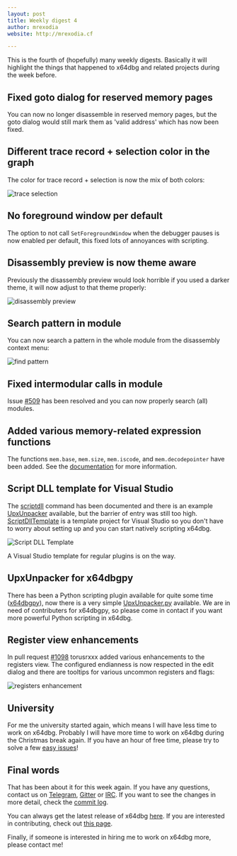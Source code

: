```yaml
---
layout: post
title: Weekly digest 4
author: mrexodia
website: http://mrexodia.cf

---
```


This is the fourth of (hopefully) many weekly digests. Basically it will highlight the things that happened to x64dbg and related projects during the week before.

## Fixed goto dialog for reserved memory pages

You can now no longer disassemble in reserved memory pages, but the goto dialog would still mark them as 'valid address' which has now been fixed.

## Different trace record + selection color in the graph

The color for trace record + selection is now the mix of both colors:

![trace selection](https://i.imgur.com/y92GlyY.png)

## No foreground window per default

The option to not call `SetForegroundWindow` when the debugger pauses is now enabled per default, this fixed lots of annoyances with scripting.

## Disassembly preview is now theme aware

Previously the disassembly preview would look horrible if you used a darker theme, it will now adjust to that theme properly:

![disassembly preview](https://i.imgur.com/5aIf5FT.png)

## Search pattern in module

You can now search a pattern in the whole module from the disassembly context menu:

![find pattern](https://i.imgur.com/59xcOck.png)

## Fixed intermodular calls in module

Issue [#509](https://github.com/x64dbg/x64dbg/issues/509) has been resolved and you can now properly search (all) modules.

## Added various memory-related expression functions

The functions `mem.base`, `mem.size`, `mem.iscode`, and `mem.decodepointer` have been added. See the [documentation](http://help.x64dbg.com/en/latest/introduction/Expression-functions.html) for more information.

## Script DLL template for Visual Studio

The [scriptdll](http://x64dbg.readthedocs.io/en/latest/commands/misc/scriptdll.html) command has been documented and there is an example [UpxUnpacker](https://github.com/x64dbg/Scripts/blob/master/UpxUnpacker.cpp) available, but the barrier of entry was still too high. [ScriptDllTemplate](https://github.com/x64dbg/ScriptDllTemplate) is a template project for Visual Studio so you don't have to worry about setting up and you can start natively scripting x64dbg.

![Script DLL Template](https://i.imgur.com/y216Nr2.png)

A Visual Studio template for regular plugins is on the way.

## UpxUnpacker for x64dbgpy

There has been a Python scripting plugin available for quite some time ([x64dbgpy](https://github.com/x64dbg/x64dbgpy)), now there is a very simple [UpxUnpacker.py](https://github.com/x64dbg/Scripts/blob/master/UpxUnpacker.py) available. We are in need of contributers for x64dbgpy, so please come in contact if you want more powerful Python scripting in x64dbg.

## Register view enhancements

In pull request [#1098](https://github.com/x64dbg/x64dbg/pull/1098) torusrxxx added various enhancements to the registers view. The configured endianness is now respected in the edit dialog and there are tooltips for various uncommon registers and flags:

![registers enhancement](https://i.imgur.com/7XMb2O5.png)

## University

For me the university started again, which means I will have less time to work on x64dbg. Probably I will have more time to work on x64dbg during the Christmas break again. If you have an hour of free time, please try to solve a few [easy issues](http://easy.x64dbg.com)!

## Final words

That has been about it for this week again. If you have any questions, contact us on [Telegram](http://telegram.x64dbg.com), [Gitter](http://gitter.x64dbg.com) or [IRC](http://webchat.freenode.net/?channels=x64dbg). If you want to see the changes in more detail, check the [commit log](https://github.com/x64dbg/x64dbg/commits).

You can always get the latest release of x64dbg [here](http://releases.x64dbg.com). If you are interested in contributing, check out [this page](http://contribute.x64dbg.com).

Finally, if someone is interested in hiring me to work on x64dbg more, please contact me!